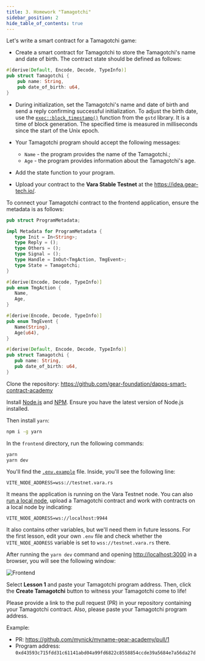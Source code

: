 ```yaml
---
title: 3. Homework "Tamagotchi"
sidebar_position: 2
hide_table_of_contents: true
---
```


Let's write a smart contract for a Tamagotchi game:

- Create a smart contract for Tamagotchi to store the Tamagotchi's name and date of birth. The contract state should be defined as follows:

```rust title="tamagotchi-01/io/src/lib.rs"
#[derive(Default, Encode, Decode, TypeInfo)]
pub struct Tamagotchi {
    pub name: String,
    pub date_of_birth: u64,
}
```

- During initialization, set the Tamagotchi's name and date of birth and send a reply confirming successful initialization. To adjust the birth date, use the [`exec::block_timestamp()`](https://docs.gear.rs/gstd/exec/fn.block_timestamp.html) function from the `gstd` library. It is a time of block generation. The specified time is measured in milliseconds since the start of the Unix epoch.

- Your Tamagotchi program should accept the following messages:

    - `Name` - the program provides the name of the Tamagotchi.;
    - `Age` - the program provides information about the Tamagotchi's age.

- Add the state function to your program.
- Upload your contract to the **Vara Stable Testnet** at the <https://idea.gear-tech.io/>.

To connect your Tamagotchi contract to the frontend application, ensure the metadata is as follows:

```rust title="tamagotchi-01/io/src/lib.rs"
pub struct ProgramMetadata;

impl Metadata for ProgramMetadata {
   type Init = In<String>;
   type Reply = ();
   type Others = ();
   type Signal = ();
   type Handle = InOut<TmgAction, TmgEvent>;
   type State = Tamagotchi;
}

#[derive(Encode, Decode, TypeInfo)]
pub enum TmgAction {
   Name,
   Age,
}

#[derive(Encode, Decode, TypeInfo)]
pub enum TmgEvent {
   Name(String),
   Age(u64),
}

#[derive(Default, Encode, Decode, TypeInfo)]
pub struct Tamagotchi {
   pub name: String,
   pub date_of_birth: u64,
}
```

Clone the repository: <https://github.com/gear-foundation/dapps-smart-contract-academy>

Install [Node.js](https://nodejs.org/en/download/) and [NPM](https://docs.npmjs.com/downloading-and-installing-node-js-and-npm). Ensure you have the latest version of Node.js installed.

Then install `yarn`:

```bash
npm i -g yarn
```

In the `frontend` directory, run the following commands:

```bash
yarn
yarn dev
```

You'll find the [`.env.example`](https://github.com/gear-foundation/dapps-smart-contract-academy/blob/master/frontend/.env.example) file. Inside, you'll see the following line:

```
VITE_NODE_ADDRESS=wss://testnet.vara.rs
```

It means the application is running on the Vara Testnet node. You can also [run a local node](https://wiki.gear-tech.io/docs/node/dev-net), upload a Tamagotchi contract and work with contracts on a local node by indicating:

```
VITE_NODE_ADDRESS=ws://localhost:9944
```

It also contains other variables, but we'll need them in future lessons. For the first lesson, edit your own `.env` file and check whether the `VITE_NODE_ADDRESS` variable is set to `wss://testnet.vara.rs` there.

After running the `yarn dev` command and opening <http://localhost:3000> in a browser, you will see the following window:

![Frontend](/img/08/frontend.jpg)

Select **Lesson 1** and paste your Tamagotchi program address. Then, click the **Create Tamagotchi** button to witness your Tamagotchi come to life!

Please provide a link to the pull request (PR) in your repository containing your Tamagotchi contract. Also, please paste your Tamagotchi program address.

Example:

- PR: <https://github.com/mynick/myname-gear-academy/pull/1>
- Program address: `0xd43593c715fdd31c61141abd04a99fd6822c8558854ccde39a5684e7a56da27d`
